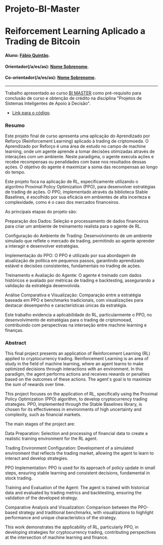 # Projeto-BI-Master

# Reiforcement Learning Aplicado a Trading de Bitcoin

#### Aluno: [Fábio Quintão]([https://github.com/fabioquintao).
#### Orientador(/a/es/as): [Nome Sobrenome](https://github.com/link_do_github).
#### Co-orientador(/a/es/as): [Nome Sobrenome](https://github.com/link_do_github). <!-- caso não aplicável, remover esta linha -->

---

Trabalho apresentado ao curso [BI MASTER](https://ica.puc-rio.ai/bi-master) como pré-requisito para conclusão de curso e obtenção de crédito na disciplina "Projetos de Sistemas Inteligentes de Apoio à Decisão".

- [Link para o código](https://github.com/fabioquintao/Projeto-BI-Master/blob/main/RL.ipynb). 

### Resumo

Este projeto final de curso apresenta uma aplicação do Aprendizado por Reforço (Reinforcement Learning) aplicado à trading de criptomoeda. O Aprendizado por Reforço é uma área de estudo no campo de machine learning, onde um agente aprende a tomar decisões otimizadas através de interações com um ambiente. Neste paradigma, o agente executa ações e recebe recompensas ou penalidades com base nos resultados dessas ações. O objetivo do agente é maximizar a soma das recompensas ao longo do tempo.

Este projeto foca na aplicação de RL, especificamente utilizando o algoritmo Proximal Policy Optimization (PPO), para desenvolver estratégias de trading de ações. O PPO, implementado através da biblioteca Stable Baselines, é escolhido por sua eficácia em ambientes de alta incerteza e complexidade, como é o caso dos mercados financeiros.

As principais etapas do projeto são:

Preparação dos Dados: Seleção e processamento de dados financeiros para criar um ambiente de treinamento realista para o agente de RL.

Configuração do Ambiente de Trading: Desenvolvimento de um ambiente simulado que reflete o mercado de trading, permitindo ao agente aprender a interagir e desenvolver estratégias.

Implementação do PPO: O PPO é utilizado por sua abordagem de atualização de política em pequenos passos, garantindo aprendizado estável e decisões consistentes, fundamentais no trading de ações.

Treinamento e Avaliação do Agente: O agente é treinado com dados históricos e avaliado por métricas de trading e backtesting, assegurando a validação da estratégia desenvolvida.

Análise Comparativa e Visualização: Comparação entre a estratégia baseada em PPO e benchmarks tradicionais, com visualizações para destacar desempenho e características únicas da estratégia.

Este trabalho evidencia a aplicabilidade do RL, particularmente o PPO, no desenvolvimento de estratégias para o trading de criptomoead, contribuindo com perspectivas na interseção entre machine learning e finanças.

### Abstract 
This final project presents an application of Reinforcement Learning (RL) applied to cryptocurrency trading. Reinforcement Learning is an area of study in the field of machine learning, where an agent learns to make optimized decisions through interactions with an environment. In this paradigm, the agent performs actions and receives rewards or penalties based on the outcomes of these actions. The agent's goal is to maximize the sum of rewards over time.

This project focuses on the application of RL, specifically using the Proximal Policy Optimization (PPO) algorithm, to develop cryptocurrency trading strategies. PPO, implemented through the Stable Baselines library, is chosen for its effectiveness in environments of high uncertainty and complexity, such as financial markets.

The main stages of the project are:

Data Preparation: Selection and processing of financial data to create a realistic training environment for the RL agent.

Trading Environment Configuration: Development of a simulated environment that reflects the trading market, allowing the agent to learn to interact and develop strategies.

PPO Implementation: PPO is used for its approach of policy update in small steps, ensuring stable learning and consistent decisions, fundamental in stock trading.

Training and Evaluation of the Agent: The agent is trained with historical data and evaluated by trading metrics and backtesting, ensuring the validation of the developed strategy.

Comparative Analysis and Visualization: Comparison between the PPO-based strategy and traditional benchmarks, with visualizations to highlight performance and unique characteristics of the strategy.

This work demonstrates the applicability of RL, particularly PPO, in developing strategies for cryptocurrency trading, contributing perspectives at the intersection of machine learning and finance.
